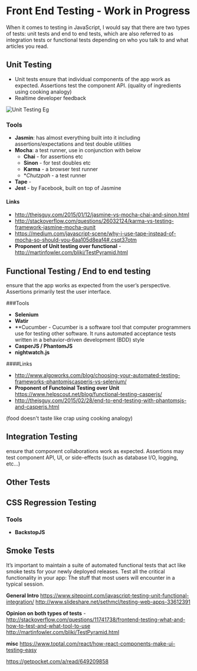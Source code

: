 # Front End Testing - Work in Progress 
When it comes to testing in JavaScript, I would say that there are two types of tests: unit tests and end to end tests, which are also referred to as integration tests or functional tests depending on who you talk to and what articles you read. 

## Unit Testing
   - Unit tests ensure that individual components of the app work as expected. Assertions test the component API.  (quality of ingredients using cooking analogy)
   - Realtime developer feedback


   ![Unit Testing Eg](https://dab1nmslvvntp.cloudfront.net/wp-content/uploads/2016/04/1461566883dev-console-animated-small.gif)

### Tools

- **Jasmin**:  has almost everything built into it including assertions/expectations and test double utilities 
- **Mocha**:  a test runner, use in conjunction with below
   - **Chai** - for assertions etc
   - **Sinon** - for test doubles etc
   - **Karma** - a browser test runner
   - **Chutzpah* - a test runner
- **Tape** - 
- **Jest** - by  Facebook, built on top of Jasmine
    
#### Links 
- http://thejsguy.com/2015/01/12/jasmine-vs-mocha-chai-and-sinon.html
- http://stackoverflow.com/questions/26032124/karma-vs-testing-framework-jasmine-mocha-qunit
- https://medium.com/javascript-scene/why-i-use-tape-instead-of-mocha-so-should-you-6aa105d8eaf4#.csqt37otm
- **Proponent of Unit testing over functional** - http://martinfowler.com/bliki/TestPyramid.html


## Functional Testing / End to end testing
ensure that the app works as expected from the user’s perspective. Assertions primarily test the user interface.

###Tools
- **Selenium**
- **Watir**
- **Cucumber - Cucumber is a software tool that computer programmers use for testing other software. It runs automated acceptance tests written in a behavior-driven development (BDD) style
- **CasperJS / PhantomJS**
- **nightwatch.js**

####Links
- http://www.algoworks.com/blog/choosing-your-automated-testing-frameworks-phantomjscasperjs-vs-selenium/
- **Proponent of Functoinal Testing over Unit** https://www.helpscout.net/blog/functional-testing-casperjs/
- http://thejsguy.com/2015/02/28/end-to-end-testing-with-phantomsjs-and-casperjs.html


(food doesn't taste like crap using cooking analogy)

## Integration Testing
ensure that component collaborations work as expected. Assertions may test component API, UI, or side-effects (such as database I/O, logging, etc…)


## Other Tests


## CSS Regression Testing
### Tools
- **BackstopJS**

## Smoke Tests
It’s important to maintain a suite of automated functional tests that act like smoke tests for your newly deployed releases. Test all the critical functionality in your app: The stuff that most users will encounter in a typical session.


**General Intro** 
https://www.sitepoint.com/javascript-testing-unit-functional-integration/
http://www.slideshare.net/sethmcl/testing-web-apps-33612391

**Opinion on both types of tests** - http://stackoverflow.com/questions/11741738/frontend-testing-what-and-how-to-test-and-what-tool-to-use
http://martinfowler.com/bliki/TestPyramid.html

**misc**
https://www.toptal.com/react/how-react-components-make-ui-testing-easy

https://getpocket.com/a/read/649209858

